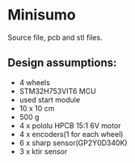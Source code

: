 # Minisumo
Source file, pcb and stl files.

## Design assumptions:
- 4 wheels
- STM32H753VIT6 MCU
- used start module
- 10 x 10 cm
- 500 g
- 4 x pololu HPCB 15:1 6V motor
- 4 x encoders(1 for each wheel)
- 6 x sharp sensor(GP2Y0D340K)
- 3 x ktir sensor

